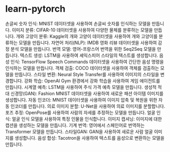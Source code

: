 # learn-pytorch

손글씨 숫자 인식: MNIST 데이터셋을 사용하여 손글씨 숫자를 인식하는 모델을 만듭니다.
이미지 분류: CIFAR-10 데이터셋을 사용하여 다양한 물체를 분류하는 모델을 만듭니다.
개와 고양이 분류: Kaggle의 개와 고양이 데이터셋을 사용하여 개와 고양이를 분류하는 모델을 만듭니다.
자연어 처리(NLP): IMDB 영화 리뷰 데이터셋을 사용하여 감정 분석 모델을 만듭니다.
번역 모델: 영어-프랑스어 번역을 위한 Seq2Seq 모델을 만듭니다.
텍스트 생성: LSTM을 사용하여 셰익스피어 스타일의 텍스트를 생성합니다.
음성 인식: TensorFlow Speech Commands 데이터셋을 사용하여 간단한 음성 명령을 인식하는 모델을 만듭니다.
객체 검출: COCO 데이터셋을 사용하여 객체를 검출하는 모델을 만듭니다.
스타일 변환: Neural Style Transfer를 사용하여 이미지의 스타일을 변경합니다.
강화 학습: OpenAI Gym 환경에서 강화 학습을 사용하여 게임 에이전트를 만듭니다.
시계열 예측: LSTM을 사용하여 주식 가격 예측 모델을 만듭니다.
생성적 적대 신경망(GAN): Fashion MNIST 데이터셋을 사용하여 새로운 패션 아이템 이미지를 생성합니다.
자동 인코더: MNIST 데이터셋을 사용하여 이미지 압축 및 복원을 위한 자동 인코더를 만듭니다.
의료 이미지 분할: U-Net을 사용하여 의료 이미지를 분할합니다.
포즈 추정: OpenPose를 사용하여 사람의 자세를 추정하는 모델을 만듭니다.
얼굴 인식: 얼굴 인식 모델을 사용하여 특정 인물을 인식합니다.
이미지 캡셔닝: 이미지에 대한 캡션을 생성하는 모델을 만듭니다.
기계 번역: 영어에서 스페인어로 번역하는 Transformer 모델을 만듭니다.
스타일GAN: GAN을 사용하여 새로운 사람 얼굴 이미지를 생성합니다.
음성 합성: Tacotron을 사용하여 텍스트를 음성으로 변환하는 모델을 만듭니다.